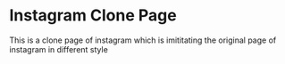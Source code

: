 <h1>Instagram Clone Page</h1>
<p>This is a clone page of instagram which is imititating the original page of instagram in different style</p>
